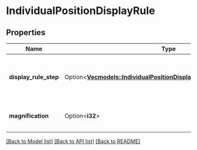 # IndividualPositionDisplayRule

## Properties

Name | Type | Description | Notes
------------ | ------------- | ------------- | -------------
**display_rule_step** | Option<[**Vec<models::IndividualPositionDisplayRuleDisplayRuleStepInner>**](individualPosition_displayRule_displayRuleStep_inner.md)> | Array containing objects corresponding to display rule increments. | [optional]
**magnification** | Option<**i32**> | Magnifier applied to pricing, if applicable. | [optional]

[[Back to Model list]](../README.md#documentation-for-models) [[Back to API list]](../README.md#documentation-for-api-endpoints) [[Back to README]](../README.md)


